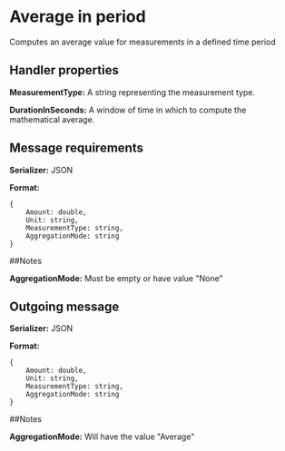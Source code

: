 # Average in period

Computes an average value for measurements in a defined time period

## Handler properties

**MeasurementType:** A string representing the measurement type.

**DurationInSeconds:** A window of time in which to compute the mathematical average.

## Message requirements

**Serializer:** JSON

**Format:** 

	{
		Amount: double,
        Unit: string,
        MeasurementType: string,
        AggregationMode: string
	}

##Notes

**AggregationMode:** Must be empty or have value "None" 

## Outgoing message

**Serializer:** JSON

**Format:** 

	{
		Amount: double,
        Unit: string,
        MeasurementType: string,
        AggregationMode: string
	}

##Notes

**AggregationMode:** Will have the value "Average"

